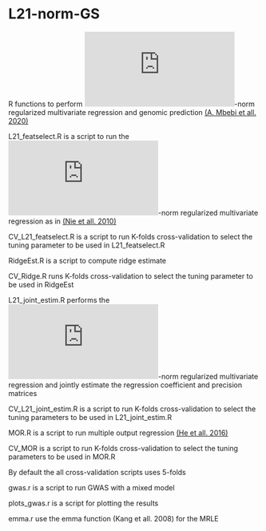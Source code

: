 # L21-norm-GS
R functions to perform ![equation](https://latex.codecogs.com/gif.latex?%5Ctext%7BL%7D_%7B21%7D)-norm regularized multivariate regression and genomic prediction [(A. Mbebi et all. 2020)]()

L21_featselect.R is a script to run the ![equation](https://latex.codecogs.com/gif.latex?%5Ctext%7BL%7D_%7B21%7D)-norm regularized multivariate regression as in [(Nie et all. 2010)](http://papers.nips.cc/paper/3988-efficient-and-robust-feature-selection-via-joint-l21-norms-minimization)

CV_L21_featselect.R is a script to run K-folds cross-validation to select the tuning parameter to be used in L21_featselect.R

RidgeEst.R is a script to compute ridge estimate

CV_Ridge.R runs K-folds cross-validation to select the tuning parameter to be used in RidgeEst

L21_joint_estim.R performs the ![equation](https://latex.codecogs.com/gif.latex?%5Ctext%7BL%7D_%7B21%7D)-norm regularized multivariate regression and jointly estimate the regression coefficient and precision matrices

CV_L21_joint_estim.R is a script to run K-folds cross-validation to select the tuning parameters to be used in L21_joint_estim.R

MOR.R is a script to run multiple output regression [(He et all. 2016)](https://academic.oup.com/bioinformatics/article/32/12/i37/2288681)

CV_MOR is a script to run K-folds cross-validation to select the tuning parameters to be used in MOR.R

By default the all cross-validation scripts uses 5-folds

gwas.r is a script to run GWAS with a mixed model

plots_gwas.r is a script for plotting the results

emma.r use the emma function (Kang et all. 2008) for the MRLE
